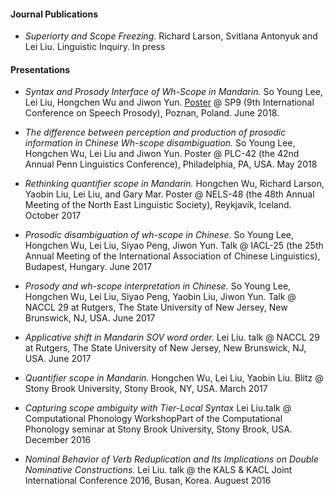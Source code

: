 #### Journal Publications

- _Superiorty and Scope Freezing_. Richard Larson, Svitlana Antonyuk and Lei Liu. Linguistic Inquiry. In press

#### Presentations

- _Syntax and Prosody Interface of Wh-Scope in Mandarin._ So Young Lee, Lei Liu, Hongchen Wu and Jiwon Yun.  [Poster](https://github.com/leiliu2/leiliu2.github.io/raw/master/output/sp18_poster_pdf.pdf) @ SP9 (9th International Conference on Speech Prosody), Poznan, Poland. June 2018.

- _The difference between perception and production of prosodic information in Chinese Wh-scope disambiguation._ So Young Lee, Hongchen Wu, Lei Liu and Jiwon Yun.  Poster @ PLC-42 (the 42nd Annual Penn Linguistics Conference), Philadelphia, PA, USA. May 2018

- _Rethinking quantifier scope in Mandarin._ Hongchen Wu, Richard Larson, Yaobin Liu, Lei Liu, and Gary Mar. Poster @ NELS-48 (the 48th Annual Meeting of the North East Linguistic Society), Reykjavík, Iceland. October 2017

- _Prosodic disambiguation of wh-scope in Chinese._ So Young Lee, Hongchen Wu, Lei Liu, Siyao Peng, Jiwon Yun. Talk @ IACL-25 (the 25th Annual Meeting of the International Association of Chinese Linguistics), Budapest, Hungary. June 2017

- _Prosody and wh-scope interpretation in Chinese._ So Young Lee, Hongchen Wu, Lei Liu, Siyao Peng, Yaobin Liu, Jiwon Yun. Talk @ NACCL 29 at Rutgers, The State University of New Jersey, New Brunswick, NJ, USA. June 2017

- _Applicative shift in Mandarin SOV word order._ Lei Liu. talk @ NACCL 29 at Rutgers, The State University of New Jersey, New Brunswick, NJ, USA. June 2017

- _Quantifier scope in Mandarin._ Hongchen Wu, Lei Liu, Yaobin Liu. Blitz @ Stony Brook University, Stony Brook, NY, USA. March 2017


-  _Capturing scope ambiguity with Tier-Local Syntax_ Lei Liu.talk @ Computational Phonology WorkshopPart of the Computational Phonology seminar at Stony Brook University, Stony Brook, USA. December 2016 
 

- _Nominal Behavior of Verb Reduplication and Its Implications on Double Nominative Constructions._ Lei Liu.  talk @ the KALS & KACL Joint International Conference 2016, Busan, Korea. Auguest 2016  
